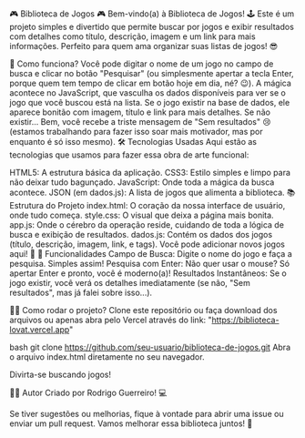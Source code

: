 🎮 Biblioteca de Jogos 🎮
Bem-vindo(a) à Biblioteca de Jogos! 🕹️
Este é um projeto simples e divertido que permite buscar por jogos e exibir resultados com detalhes como título, descrição, imagem e um link para mais informações. Perfeito para quem ama organizar suas listas de jogos! 😎

🚀 Como funciona?
Você pode digitar o nome de um jogo no campo de busca e clicar no botão "Pesquisar" (ou simplesmente apertar a tecla Enter, porque quem tem tempo de clicar em botão hoje em dia, né? 😉).
A mágica acontece no JavaScript, que vasculha os dados disponíveis para ver se o jogo que você buscou está na lista.
Se o jogo existir na base de dados, ele aparece bonitão com imagem, título e link para mais detalhes.
Se não existir... Bem, você recebe a triste mensagem de "Sem resultados" 😢 (estamos trabalhando para fazer isso soar mais motivador, mas por enquanto é só isso mesmo).
🛠️ Tecnologias Usadas
Aqui estão as tecnologias que usamos para fazer essa obra de arte funcional:

HTML5: A estrutura básica da aplicação.
CSS3: Estilo simples e limpo para não deixar tudo bagunçado.
JavaScript: Onde toda a mágica da busca acontece.
JSON (em dados.js): A lista de jogos que alimenta a biblioteca.
📚 Estrutura do Projeto
index.html: O coração da nossa interface de usuário, onde tudo começa.
style.css: O visual que deixa a página mais bonita.
app.js: Onde o cérebro da operação reside, cuidando de toda a lógica de busca e exibição de resultados.
dados.js: Contém os dados dos jogos (título, descrição, imagem, link, e tags). Você pode adicionar novos jogos aqui! 👾
🎯 Funcionalidades
Campo de Busca: Digite o nome do jogo e faça a pesquisa. Simples assim!
Pesquisa com Enter: Não quer usar o mouse? Só apertar Enter e pronto, você é moderno(a)!
Resultados Instantâneos: Se o jogo existir, você verá os detalhes imediatamente (se não, "Sem resultados", mas já falei sobre isso...).

🏃‍♂️ Como rodar o projeto?
Clone este repositório ou faça download dos arquivos ou apenas abra pelo Vercel através do link: "https://biblioteca-lovat.vercel.app"

bash
git clone https://github.com/seu-usuario/biblioteca-de-jogos.git
Abra o arquivo index.html diretamente no seu navegador.

Divirta-se buscando jogos!

🦸‍♂️ Autor
Criado por Rodrigo Guerreiro! 💻

Se tiver sugestões ou melhorias, fique à vontade para abrir uma issue ou enviar um pull request. Vamos melhorar essa biblioteca juntos! 🚀

